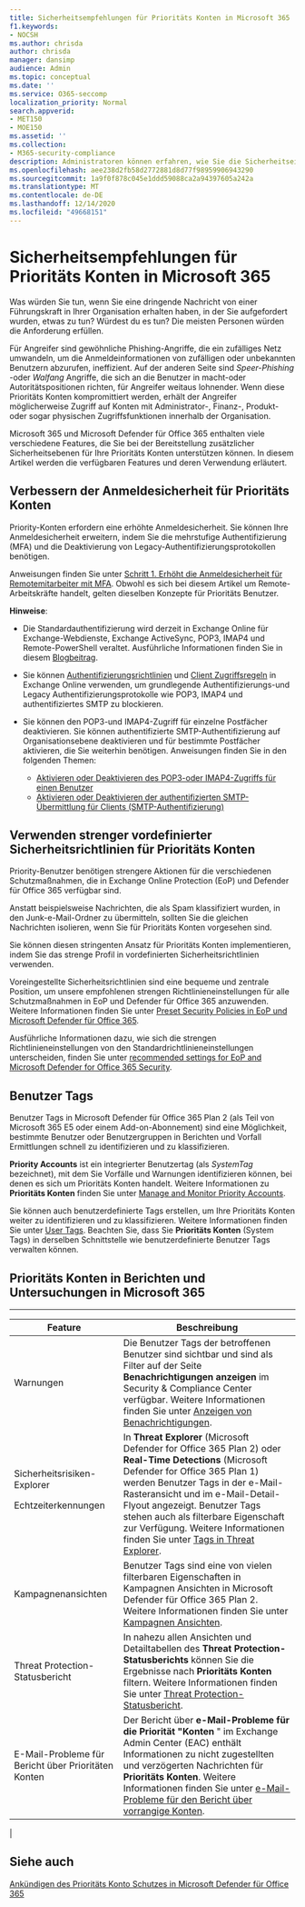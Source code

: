 ```yaml
---
title: Sicherheitsempfehlungen für Prioritäts Konten in Microsoft 365
f1.keywords:
- NOCSH
ms.author: chrisda
author: chrisda
manager: dansimp
audience: Admin
ms.topic: conceptual
ms.date: ''
ms.service: O365-seccomp
localization_priority: Normal
search.appverid:
- MET150
- MOE150
ms.assetid: ''
ms.collection:
- M365-security-compliance
description: Administratoren können erfahren, wie Sie die Sicherheitseinstellungen erhöhen und Berichte, Warnungen und Untersuchungen für Prioritäts Konten in Ihren Microsoft 365-Organisationen verwenden.
ms.openlocfilehash: aee238d2fb58d2772881d8d77f98959906943290
ms.sourcegitcommit: 1a9f0f878c045e1ddd59088ca2a94397605a242a
ms.translationtype: MT
ms.contentlocale: de-DE
ms.lasthandoff: 12/14/2020
ms.locfileid: "49668151"
---
```

# <a name="security-recommendations-for-priority-accounts-in-microsoft-365"></a>Sicherheitsempfehlungen für Prioritäts Konten in Microsoft 365

Was würden Sie tun, wenn Sie eine dringende Nachricht von einer Führungskraft in Ihrer Organisation erhalten haben, in der Sie aufgefordert wurden, etwas zu tun? Würdest du es tun? Die meisten Personen würden die Anforderung erfüllen.

Für Angreifer sind gewöhnliche Phishing-Angriffe, die ein zufälliges Netz umwandeln, um die Anmeldeinformationen von zufälligen oder unbekannten Benutzern abzurufen, ineffizient. Auf der anderen Seite sind _Speer-Phishing_ -oder _Walfang_ Angriffe, die sich an die Benutzer in macht-oder Autoritätspositionen richten, für Angreifer weitaus lohnender. Wenn diese Prioritäts Konten kompromittiert werden, erhält der Angreifer möglicherweise Zugriff auf Konten mit Administrator-, Finanz-, Produkt-oder sogar physischen Zugriffsfunktionen innerhalb der Organisation.

Microsoft 365 und Microsoft Defender für Office 365 enthalten viele verschiedene Features, die Sie bei der Bereitstellung zusätzlicher Sicherheitsebenen für Ihre Prioritäts Konten unterstützen können. In diesem Artikel werden die verfügbaren Features und deren Verwendung erläutert.

## <a name="increase-sign-in-security-for-priority-accounts"></a>Verbessern der Anmeldesicherheit für Prioritäts Konten

Priority-Konten erfordern eine erhöhte Anmeldesicherheit. Sie können Ihre Anmeldesicherheit erweitern, indem Sie die mehrstufige Authentifizierung (MFA) und die Deaktivierung von Legacy-Authentifizierungsprotokollen benötigen.

Anweisungen finden Sie unter [Schritt 1. Erhöht die Anmeldesicherheit für Remotemitarbeiter mit MFA](https://docs.microsoft.com/microsoft-365/solutions/empower-people-to-work-remotely-secure-sign-in). Obwohl es sich bei diesem Artikel um Remote-Arbeitskräfte handelt, gelten dieselben Konzepte für Prioritäts Benutzer.

**Hinweise**:

- Die Standardauthentifizierung wird derzeit in Exchange Online für Exchange-Webdienste, Exchange ActiveSync, POP3, IMAP4 und Remote-PowerShell veraltet. Ausführliche Informationen finden Sie in diesem [Blogbeitrag](https://developer.microsoft.com/office/blogs/deferred-end-of-support-date-for-basic-authentication-in-exchange-online/).

- Sie können [Authentifizierungsrichtlinien](https://docs.microsoft.com/exchange/clients-and-mobile-in-exchange-online/disable-basic-authentication-in-exchange-online) und [Client Zugriffsregeln](https://docs.microsoft.com/exchange/clients-and-mobile-in-exchange-online/client-access-rules/client-access-rules) in Exchange Online verwenden, um grundlegende Authentifizierungs-und Legacy Authentifizierungsprotokolle wie POP3, IMAP4 und authentifiziertes SMTP zu blockieren.

- Sie können den POP3-und IMAP4-Zugriff für einzelne Postfächer deaktivieren. Sie können authentifizierte SMTP-Authentifizierung auf Organisationsebene deaktivieren und für bestimmte Postfächer aktivieren, die Sie weiterhin benötigen. Anweisungen finden Sie in den folgenden Themen:
  - [Aktivieren oder Deaktivieren des POP3-oder IMAP4-Zugriffs für einen Benutzer](https://docs.microsoft.com/exchange/clients-and-mobile-in-exchange-online/pop3-and-imap4/enable-or-disable-pop3-or-imap4-access)
  - [Aktivieren oder Deaktivieren der authentifizierten SMTP-Übermittlung für Clients (SMTP-Authentifizierung)](https://docs.microsoft.com/exchange/clients-and-mobile-in-exchange-online/authenticated-client-smtp-submission)

## <a name="use-strict-preset-security-policies-for-priority-accounts"></a>Verwenden strenger vordefinierter Sicherheitsrichtlinien für Prioritäts Konten

Priority-Benutzer benötigen strengere Aktionen für die verschiedenen Schutzmaßnahmen, die in Exchange Online Protection (EoP) und Defender für Office 365 verfügbar sind.

Anstatt beispielsweise Nachrichten, die als Spam klassifiziert wurden, in den Junk-e-Mail-Ordner zu übermitteln, sollten Sie die gleichen Nachrichten isolieren, wenn Sie für Prioritäts Konten vorgesehen sind.

Sie können diesen stringenten Ansatz für Prioritäts Konten implementieren, indem Sie das strenge Profil in vordefinierten Sicherheitsrichtlinien verwenden.

Voreingestellte Sicherheitsrichtlinien sind eine bequeme und zentrale Position, um unsere empfohlenen strengen Richtlinieneinstellungen für alle Schutzmaßnahmen in EoP und Defender für Office 365 anzuwenden. Weitere Informationen finden Sie unter [Preset Security Policies in EoP und Microsoft Defender für Office 365](preset-security-policies.md).

Ausführliche Informationen dazu, wie sich die strengen Richtlinieneinstellungen von den Standardrichtlinieneinstellungen unterscheiden, finden Sie unter [recommended settings for EoP and Microsoft Defender for Office 365 Security](recommended-settings-for-eop-and-office365-atp.md).

## <a name="user-tags"></a>Benutzer Tags

Benutzer Tags in Microsoft Defender für Office 365 Plan 2 (als Teil von Microsoft 365 E5 oder einem Add-on-Abonnement) sind eine Möglichkeit, bestimmte Benutzer oder Benutzergruppen in Berichten und Vorfall Ermittlungen schnell zu identifizieren und zu klassifizieren.

**Priority Accounts** ist ein integrierter Benutzertag (als _SystemTag_ bezeichnet), mit dem Sie Vorfälle und Warnungen identifizieren können, bei denen es sich um Prioritäts Konten handelt. Weitere Informationen zu **Prioritäts Konten** finden Sie unter [Manage and Monitor Priority Accounts](https://docs.microsoft.com/microsoft-365/admin/setup/priority-accounts).

Sie können auch benutzerdefinierte Tags erstellen, um Ihre Prioritäts Konten weiter zu identifizieren und zu klassifizieren. Weitere Informationen finden Sie unter [User Tags](user-tags.md). Beachten Sie, dass Sie **Prioritäts Konten** (System Tags) in derselben Schnittstelle wie benutzerdefinierte Benutzer Tags verwalten können.

## <a name="priority-accounts-in-reports-and-investigations-in-microsoft-365"></a>Prioritäts Konten in Berichten und Untersuchungen in Microsoft 365

****

|Feature|Beschreibung|
|---|---|
|Warnungen|Die Benutzer Tags der betroffenen Benutzer sind sichtbar und sind als Filter auf der Seite **Benachrichtigungen anzeigen** im Security & Compliance Center verfügbar. Weitere Informationen finden Sie unter [Anzeigen von Benachrichtigungen](https://docs.microsoft.com/microsoft-365/compliance/alert-policies#viewing-alerts).|
|Sicherheitsrisiken-Explorer <p> Echtzeiterkennungen|In **Threat Explorer** (Microsoft Defender for Office 365 Plan 2) oder **Real-Time Detections** (Microsoft Defender for Office 365 Plan 1) werden Benutzer Tags in der e-Mail-Rasteransicht und im e-Mail-Detail-Flyout angezeigt. Benutzer Tags stehen auch als filterbare Eigenschaft zur Verfügung. Weitere Informationen finden Sie unter  [Tags in Threat Explorer](threat-explorer.md#tags-in-threat-explorer).|
|Kampagnenansichten|Benutzer Tags sind eine von vielen filterbaren Eigenschaften in Kampagnen Ansichten in Microsoft Defender für Office 365 Plan 2. Weitere Informationen finden Sie unter [Kampagnen Ansichten](campaigns.md).|
|Threat Protection-Statusbericht|In nahezu allen Ansichten und Detailtabellen des **Threat Protection-Statusberichts** können Sie die Ergebnisse nach **Prioritäts Konten** filtern. Weitere Informationen finden Sie unter [Threat Protection-Statusbericht](view-email-security-reports.md#threat-protection-status-report).|
|E-Mail-Probleme für Bericht über Prioritäten Konten|Der Bericht über **e-Mail-Probleme für die Priorität "Konten** " im Exchange Admin Center (EAC) enthält Informationen zu nicht zugestellten und verzögerten Nachrichten für **Prioritäts Konten**. Weitere Informationen finden Sie unter [e-Mail-Probleme für den Bericht über vorrangige Konten](https://docs.microsoft.com/exchange/monitoring/mail-flow-reports/mfr-email-issues-for-priority-accounts-report).|
|

## <a name="see-also"></a>Siehe auch

[Ankündigen des Prioritäts Konto Schutzes in Microsoft Defender für Office 365](https://techcommunity.microsoft.com/t5/microsoft-defender-for-office/announcing-priority-account-protection-in-microsoft-defender-for/ba-p/1696385)
